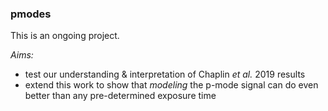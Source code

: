 ### pmodes

This is an ongoing project.

*Aims:*
- test our understanding & interpretation of Chaplin *et al.* 2019 results
- extend this work to show that *modeling* the p-mode signal can do even better than any pre-determined exposure time
